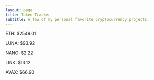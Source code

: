 ```yaml
---
layout: page
title: Token Tracker
subtitle: A few of my personal favorite cryptocurrency projects.
---
```


<!--BEGINCRYPTOINPUT-->
ETH: $2549.01

LUNA: $93.92

NANO: $2.22

LINK: $13.12

AVAX: $66.90

<!--ENDCRYPTOINPUT-->
